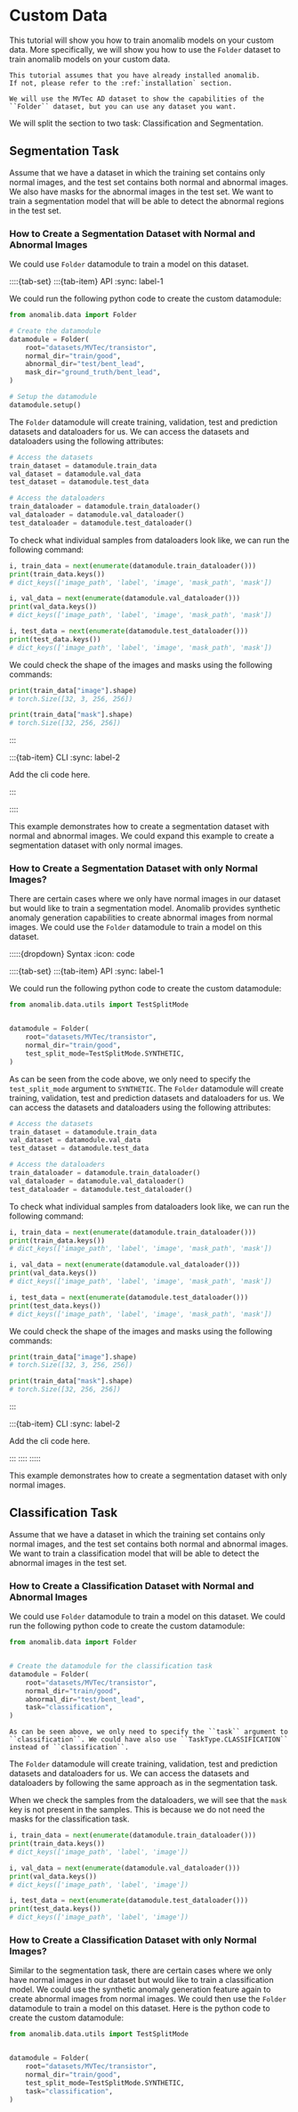 # Custom Data

This tutorial will show you how to train anomalib models on your custom data. More specifically, we will show you how to use the `Folder` dataset to train anomalib models on your custom data.

```{warning}
This tutorial assumes that you have already installed anomalib.
If not, please refer to the :ref:`installation` section.
```

```{note}
We will use the MVTec AD dataset to show the capabilities of the ``Folder`` dataset, but you can use any dataset you want.
```

We will split the section to two task: Classification and Segmentation.

## Segmentation Task

Assume that we have a dataset in which the training set contains only normal images, and the test set contains both normal and abnormal images. We also have masks for the abnormal images in the test set. We want to train a segmentation model that will be able to detect the abnormal regions in the test set.

### How to Create a Segmentation Dataset with Normal and Abnormal Images

We could use `Folder` datamodule to train a model on this dataset.

::::{tab-set}
:::{tab-item} API
:sync: label-1

We could run the following python code to create the custom datamodule:

```python
from anomalib.data import Folder

# Create the datamodule
datamodule = Folder(
    root="datasets/MVTec/transistor",
    normal_dir="train/good",
    abnormal_dir="test/bent_lead",
    mask_dir="ground_truth/bent_lead",
)

# Setup the datamodule
datamodule.setup()
```

The `Folder` datamodule will create training, validation, test and prediction datasets and dataloaders for us. We can access the datasets and dataloaders using the following attributes:

```python
# Access the datasets
train_dataset = datamodule.train_data
val_dataset = datamodule.val_data
test_dataset = datamodule.test_data

# Access the dataloaders
train_dataloader = datamodule.train_dataloader()
val_dataloader = datamodule.val_dataloader()
test_dataloader = datamodule.test_dataloader()
```

To check what individual samples from dataloaders look like, we can run the following command:

```python
i, train_data = next(enumerate(datamodule.train_dataloader()))
print(train_data.keys())
# dict_keys(['image_path', 'label', 'image', 'mask_path', 'mask'])

i, val_data = next(enumerate(datamodule.val_dataloader()))
print(val_data.keys())
# dict_keys(['image_path', 'label', 'image', 'mask_path', 'mask'])

i, test_data = next(enumerate(datamodule.test_dataloader()))
print(test_data.keys())
# dict_keys(['image_path', 'label', 'image', 'mask_path', 'mask'])
```

We could check the shape of the images and masks using the following commands:

```python
print(train_data["image"].shape)
# torch.Size([32, 3, 256, 256])

print(train_data["mask"].shape)
# torch.Size([32, 256, 256])
```

:::

:::{tab-item} CLI
:sync: label-2

Add the cli code here.

:::

::::

This example demonstrates how to create a segmentation dataset with normal and abnormal images. We could expand this example to create a segmentation dataset with only normal images.

### How to Create a Segmentation Dataset with only Normal Images?

There are certain cases where we only have normal images in our dataset but would like to train a segmentation model. Anomalib provides synthetic anomaly generation capabilities to create abnormal images from normal images. We could use the `Folder` datamodule to train a model on this dataset.

:::::{dropdown} Syntax
:icon: code

::::{tab-set}
:::{tab-item} API
:sync: label-1

We could run the following python code to create the custom datamodule:

```python
from anomalib.data.utils import TestSplitMode


datamodule = Folder(
    root="datasets/MVTec/transistor",
    normal_dir="train/good",
    test_split_mode=TestSplitMode.SYNTHETIC,
)
```

As can be seen from the code above, we only need to specify the `test_split_mode` argument to `SYNTHETIC`. The `Folder` datamodule will create training, validation, test and prediction datasets and dataloaders for us. We can access the datasets and dataloaders using the following attributes:

```python
# Access the datasets
train_dataset = datamodule.train_data
val_dataset = datamodule.val_data
test_dataset = datamodule.test_data

# Access the dataloaders
train_dataloader = datamodule.train_dataloader()
val_dataloader = datamodule.val_dataloader()
test_dataloader = datamodule.test_dataloader()
```

To check what individual samples from dataloaders look like, we can run the following command:

```python
i, train_data = next(enumerate(datamodule.train_dataloader()))
print(train_data.keys())
# dict_keys(['image_path', 'label', 'image', 'mask_path', 'mask'])

i, val_data = next(enumerate(datamodule.val_dataloader()))
print(val_data.keys())
# dict_keys(['image_path', 'label', 'image', 'mask_path', 'mask'])

i, test_data = next(enumerate(datamodule.test_dataloader()))
print(test_data.keys())
# dict_keys(['image_path', 'label', 'image', 'mask_path', 'mask'])
```

We could check the shape of the images and masks using the following commands:

```python
print(train_data["image"].shape)
# torch.Size([32, 3, 256, 256])

print(train_data["mask"].shape)
# torch.Size([32, 256, 256])
```

:::

:::{tab-item} CLI
:sync: label-2

Add the cli code here.

:::
::::
:::::

This example demonstrates how to create a segmentation dataset with only normal images.

## Classification Task

Assume that we have a dataset in which the training set contains only normal images, and the test set contains both normal and abnormal images. We want to train a classification model that will be able to detect the abnormal images in the test set.

### How to Create a Classification Dataset with Normal and Abnormal Images

We could use `Folder` datamodule to train a model on this dataset. We could run the following python code to create the custom datamodule:

```python
from anomalib.data import Folder


# Create the datamodule for the classification task
datamodule = Folder(
    root="datasets/MVTec/transistor",
    normal_dir="train/good",
    abnormal_dir="test/bent_lead",
    task="classification",
)
```

```{note}
As can be seen above, we only need to specify the ``task`` argument to ``classification``. We could have also use ``TaskType.CLASSIFICATION`` instead of ``classification``.
```

The `Folder` datamodule will create training, validation, test and prediction datasets and dataloaders for us. We can access the datasets and dataloaders by following the same approach as in the segmentation task.

When we check the samples from the dataloaders, we will see that the `mask` key is not present in the samples. This is because we do not need the masks for the classification task.

```python
i, train_data = next(enumerate(datamodule.train_dataloader()))
print(train_data.keys())
# dict_keys(['image_path', 'label', 'image'])

i, val_data = next(enumerate(datamodule.val_dataloader()))
print(val_data.keys())
# dict_keys(['image_path', 'label', 'image'])

i, test_data = next(enumerate(datamodule.test_dataloader()))
print(test_data.keys())
# dict_keys(['image_path', 'label', 'image'])
```

### How to Create a Classification Dataset with only Normal Images?

Similar to the segmentation task, there are certain cases where we only have normal images in our dataset but would like to train a classification model. We could use the synthetic anomaly generation feature again to create abnormal images from normal images. We could then use the `Folder` datamodule to train a model on this dataset. Here is the python code to create the custom datamodule:

```python
from anomalib.data.utils import TestSplitMode


datamodule = Folder(
    root="datasets/MVTec/transistor",
    normal_dir="train/good",
    test_split_mode=TestSplitMode.SYNTHETIC,
    task="classification",
)
```
